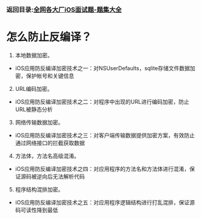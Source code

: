 ### 返回目录:[全网各大厂iOS面试题-题集大全](https://github.com/LGBamboo/iOS-Advanced)

# 怎么防止反编译？

1. 本地数据加密。

* iOS应用防反编译加密技术之一：对NSUserDefaults，sqlite存储文件数据加密，保护帐号和关键信息

2. URL编码加密。

* iOS应用防反编译加密技术之二：对程序中出现的URL进行编码加密，防止URL被静态分析


3. 网络传输数据加密。

* iOS应用防反编译加密技术之三：对客户端传输数据提供加密方案，有效防止通过网络接口的拦截获取数据


4. 方法体，方法名高级混淆。

* iOS应用防反编译加密技术之四：对应用程序的方法名和方法体进行混淆，保证源码被逆向后无法解析代码


5. 程序结构混排加密。

* iOS应用防反编译加密技术之五：对应用程序逻辑结构进行打乱混排，保证源码可读性降到最低
